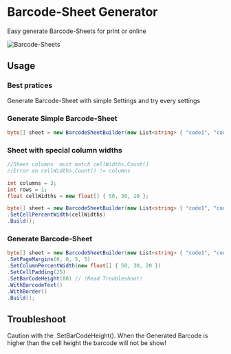 ﻿# Barcode-Sheet Generator

Easy generate Barcode-Sheets for print or online

![Barcode-Sheets](https://i.imgur.com/rux312K.png)

## Usage
### Best pratices
Generate Barcode-Sheet with simple Settings and try every settings


### Generate Simple Barcode-Sheet
```c#
byte[] sheet = new BarcodeSheetBuilder(new List<string> { "code1", "code2" }, PageSize.A4, 2, 1).Build();
```

### Sheet with special column widths 
```c#
//Sheet columns  must match cellWidths.Count() 
//Error on cellWidths.Count() != columns 

int columns = 3;
int rows = 1;
float cellWidths = new float[] { 50, 30, 20 };

byte[] sheet = new BarcodeSheetBuilder(new List<string> { "code1", "code2" }, PageSize.A4, columns, rows)
.SetCellPercentWidth(cellWidths)
.Build();

```

### Generate Barcode-Sheet
```c#
byte[] sheet = new BarcodeSheetBuilder(new List<string> { "code1", "code2" }, PageSize.A4, 2, 1)
.SetPageMargins(0, 0, 5, 5)
.SetColumnPercentWidth(new float[] { 50, 30, 20 })
.SetCellPadding(25)
.SetBarCodeHeight(80) // !Read Troubleshoot!
.WithBarcodeText()
.WithBorder()
.Build();
```


## Troubleshoot
Caution with the .SetBarCodeHeight(). When the Generated Barcode is higher than the cell height the barcode will not be show!
